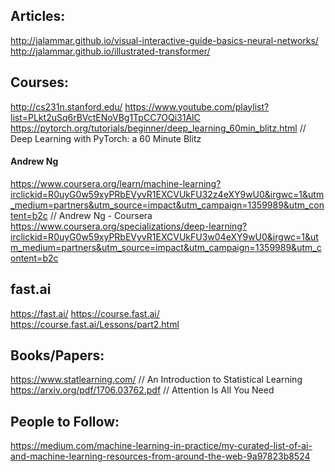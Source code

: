 ## Articles:
http://jalammar.github.io/visual-interactive-guide-basics-neural-networks/
http://jalammar.github.io/illustrated-transformer/

## Courses:
http://cs231n.stanford.edu/
https://www.youtube.com/playlist?list=PLkt2uSq6rBVctENoVBg1TpCC7OQi31AlC
https://pytorch.org/tutorials/beginner/deep_learning_60min_blitz.html // Deep Learning with PyTorch: a 60 Minute Blitz
#### Andrew Ng
https://www.coursera.org/learn/machine-learning?irclickid=R0uyG0w59xyPRbEVyvR1EXCVUkFU32z4eXY9wU0&irgwc=1&utm_medium=partners&utm_source=impact&utm_campaign=1359989&utm_content=b2c // Andrew Ng - Coursera
https://www.coursera.org/specializations/deep-learning?irclickid=R0uyG0w59xyPRbEVyvR1EXCVUkFU3w04eXY9wU0&irgwc=1&utm_medium=partners&utm_source=impact&utm_campaign=1359989&utm_content=b2c


## fast.ai
https://fast.ai/
https://course.fast.ai/
https://course.fast.ai/Lessons/part2.html

## Books/Papers:
https://www.statlearning.com/         // An Introduction to Statistical Learning
https://arxiv.org/pdf/1706.03762.pdf  // Attention Is All You Need

## People to Follow:
https://medium.com/machine-learning-in-practice/my-curated-list-of-ai-and-machine-learning-resources-from-around-the-web-9a97823b8524
